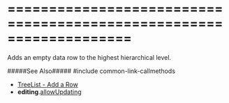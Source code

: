 ===================================================================
===================================================================

<!--shortDescription-->
Adds an empty data row to the highest hierarchical level.
<!--/shortDescription-->

<!--fullDescription-->
#####See Also#####
#include common-link-callmethods
- [TreeList - Add a Row](/Documentation/Guide/Widgets/TreeList/Editing/#API/Add)
- **editing**.[allowUpdating](/Documentation/ApiReference/UI_Widgets/dxTreeList/Configuration/editing/#allowAdding)
<!--/fullDescription-->